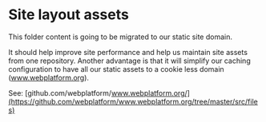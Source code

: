 # Site layout assets

This folder content is going to be migrated to our static site domain.

It should help improve site performance and help us maintain site assets from one repository. Another advantage is that it will simplify our caching configuration to have all our static assets to a cookie less domain (www.webplatform.org).

See: [github.com/webplatform/www.webplatform.org/](https://github.com/webplatform/www.webplatform.org/tree/master/src/files)
